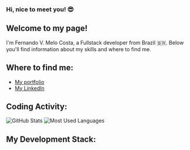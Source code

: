 ### Hi, nice to meet you! 😎

## Welcome to my page!

I'm Fernando V. Melo Costa, a Fullstack developer from Brazil 🇧🇷. 
Below you'll find information about my skills and where to find me.

## Where to find me:

- [My portfolio](https://link-do-seu-portfolio)
- [My LinkedIn](https://link-do-seu-linkedin)

## Coding Activity:

![GitHub Stats](https://github-readme-stats.vercel.app/api?username=seu-usuario&show_icons=true&theme=radical)
![Most Used Languages](https://github-readme-stats.vercel.app/api/top-langs/?username=seu-usuario&layout=compact&theme=radical)

## My Development Stack:
<!--
**F3rn4nd0o/F3rn4nd0o** is a ✨ _special_ ✨ repository because its `README.md` (this file) appears on your GitHub profile.

Here are some ideas to get you started:

- 🔭 I’m currently working on ...
- 🌱 I’m currently learning ...
- 👯 I’m looking to collaborate on ...
- 🤔 I’m looking for help with ...
- 💬 Ask me about ...
- 📫 How to reach me: ...
- 😄 Pronouns: ...
- ⚡ Fun fact: ...
-->
